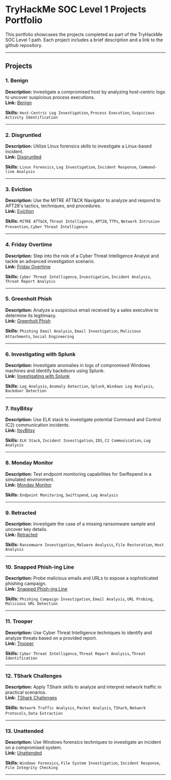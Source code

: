 # TryHackMe SOC Level 1 Projects Portfolio

This portfolio showcases the projects completed as part of the TryHackMe SOC Level 1 path. Each project includes a brief description and a link to the github repository.

---

## Projects

### 1. Benign  
**Description:** Investigate a compromised host by analyzing host-centric logs to uncover suspicious process executions.  
**Link:** [Benign](https://tryhackme.com/room/benign)

**Skills:** `Host-Centric Log Investigation`, `Process Execution`, `Suspicious Activity Identification`

---

### 2. Disgruntled  
**Description:** Utilize Linux forensics skills to investigate a Linux-based incident.  
**Link:** [Disgruntled](https://tryhackme.com/room/disgruntled)

**Skills:** `Linux Forensics`, `Log Investigation`, `Incident Response`, `Command-line Analysis`

---

### 3. Eviction  
**Description:** Use the MITRE ATT&CK Navigator to analyze and respond to APT28's tactics, techniques, and procedures.  
**Link:** [Eviction](https://tryhackme.com/room/eviction)

**Skills:** `MITRE ATT&CK`, `Threat Intelligence`, `APT28`, `TTPs`, `Network Intrusion Prevention`, `Cyber Threat Intelligence`

---

### 4. Friday Overtime  
**Description:** Step into the role of a Cyber Threat Intelligence Analyst and tackle an advanced investigation scenario.  
**Link:** [Friday Overtime](https://tryhackme.com/room/fridayovertime)

**Skills:** `Cyber Threat Intelligence`, `Investigation`, `Incident Analysis`, `Threat Report Analysis`

---

### 5. Greenholt Phish  
**Description:** Analyze a suspicious email received by a sales executive to determine its legitimacy.  
**Link:** [Greenholt Phish](https://tryhackme.com/room/greenholtphish)

**Skills:** `Phishing Email Analysis`, `Email Investigation`, `Malicious Attachments`, `Social Engineering`

---

### 6. Investigating with Splunk  
**Description:** Investigate anomalies in logs of compromised Windows machines and identify backdoors using Splunk.  
**Link:** [Investigating with Splunk](https://tryhackme.com/room/investigatingsplunk)

**Skills:** `Log Analysis`, `Anomaly Detection`, `Splunk`, `Windows Log Analysis`, `Backdoor Detection`

---

### 7. ItsyBitsy  
**Description:** Use ELK stack to investigate potential Command and Control (C2) communication incidents.  
**Link:** [ItsyBitsy](https://tryhackme.com/room/itsybitsy)

**Skills:** `ELK Stack`, `Incident Investigation`, `IDS`, `C2 Communication`, `Log Analysis`

---

### 8. Monday Monitor  
**Description:** Test endpoint monitoring capabilities for Swiftspend in a simulated environment.  
**Link:** [Monday Monitor](https://tryhackme.com/room/mondaymonitor)

**Skills:** `Endpoint Monitoring`, `Swiftspend`, `Log Analysis`

---

### 9. Retracted  
**Description:** Investigate the case of a missing ransomware sample and uncover key details.  
**Link:** [Retracted](https://tryhackme.com/room/retracted)

**Skills:** `Ransomware Investigation`, `Malware Analysis`, `File Restoration`, `Host Analysis`

---

### 10. Snapped Phish-ing Line  
**Description:** Probe malicious emails and URLs to expose a sophisticated phishing campaign.  
**Link:** [Snapped Phish-ing Line](https://tryhackme.com/room/snappedphish)

**Skills:** `Phishing Campaign Investigation`, `Email Analysis`, `URL Probing`, `Malicious URL Detection`

---

### 11. Trooper  
**Description:** Use Cyber Threat Intelligence techniques to identify and analyze threats based on a provided report.  
**Link:** [Trooper](https://tryhackme.com/room/trooper)

**Skills:** `Cyber Threat Intelligence`, `Threat Report Analysis`, `Threat Identification`

---

### 12. TShark Challenges  
**Description:** Apply TShark skills to analyze and interpret network traffic in practical scenarios.  
**Link:** [TShark Challenges](https://tryhackme.com/room/tsharkchallenges)

**Skills:** `Network Traffic Analysis`, `Packet Analysis`, `TShark`, `Network Protocols`, `Data Extraction`

---


### 13. Unattended  
**Description:** Use Windows forensics techniques to investigate an incident on a compromised system.  
**Link:** [Unattended](https://tryhackme.com/room/unattended)

**Skills:** `Windows Forensics`, `File System Investigation`, `Incident Response`, `File Integrity Checking`

---






